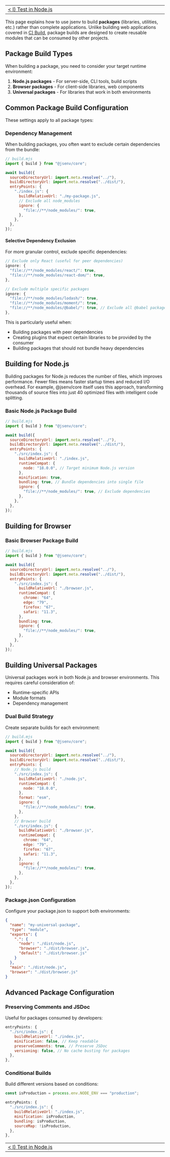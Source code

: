 <!-- TITLE: J) Build a package -->

<!-- PLACEHOLDER_START:NAV_PREV_NEXT -->

<table>
  <tr>
    <td width="2000px" align="left" nowrap>
      <a href="../i_test_in_node/i_test_in_node.md">&lt; I) Test in Node.js</a>
    </td>
    <td width="2000px" align="right" nowrap>
      J) Build a package
    </td>
  </tr>
</table>

<!-- PLACEHOLDER_END -->

This page explains how to use jsenv to build **packages** (libraries, utilities, etc.) rather than complete applications. Unlike building web applications covered in [C) Build](../c_build/c_build.md), package builds are designed to create reusable modules that can be consumed by other projects.

## Package Build Types

When building a package, you need to consider your target runtime environment:

1. **Node.js packages** - For server-side, CLI tools, build scripts
2. **Browser packages** - For client-side libraries, web components
3. **Universal packages** - For libraries that work in both environments

## Common Package Build Configuration

These settings apply to all package types:

### Dependency Management

When building packages, you often want to exclude certain dependencies from the bundle:

```js
// build.mjs
import { build } from "@jsenv/core";

await build({
  sourceDirectoryUrl: import.meta.resolve("../"),
  buildDirectoryUrl: import.meta.resolve("../dist/"),
  entryPoints: {
    "./index.js": {
      buildRelativeUrl: "./my-package.js",
      // Exclude all node_modules
      ignore: {
        "file://**/node_modules/": true,
      },
    },
  },
});
```

#### Selective Dependency Exclusion

For more granular control, exclude specific dependencies:

```js
// Exclude only React (useful for peer dependencies)
ignore: {
  "file://**/node_modules/react/": true,
  "file://**/node_modules/react-dom/": true,
},
```

```js
// Exclude multiple specific packages
ignore: {
  "file://**/node_modules/lodash/": true,
  "file://**/node_modules/moment/": true,
  "file://**/node_modules/@babel/": true, // Exclude all @babel packages
},
```

This is particularly useful when:

- Building packages with peer dependencies
- Creating plugins that expect certain libraries to be provided by the consumer
- Building packages that should not bundle heavy dependencies

## Building for Node.js

Building packages for Node.js reduces the number of files, which improves performance. Fewer files means faster startup times and reduced I/O overhead. For example, @jsenv/core itself uses this approach, transforming thousands of source files into just 40 optimized files with intelligent code splitting.

### Basic Node.js Package Build

```js
// build.mjs
import { build } from "@jsenv/core";

await build({
  sourceDirectoryUrl: import.meta.resolve("../"),
  buildDirectoryUrl: import.meta.resolve("../dist/"),
  entryPoints: {
    "./src/index.js": {
      buildRelativeUrl: "./index.js",
      runtimeCompat: {
        node: "18.0.0", // Target minimum Node.js version
      },
      minification: true,
      bundling: true, // Bundle dependencies into single file
      ignore: {
        "file://**/node_modules/": true, // Exclude dependencies
      },
    },
  },
});
```

## Building for Browser

### Basic Browser Package Build

```js
// build.mjs
import { build } from "@jsenv/core";

await build({
  sourceDirectoryUrl: import.meta.resolve("../"),
  buildDirectoryUrl: import.meta.resolve("../dist/"),
  entryPoints: {
    "./src/index.js": {
      buildRelativeUrl: "./browser.js",
      runtimeCompat: {
        chrome: "64",
        edge: "79",
        firefox: "67",
        safari: "11.3",
      },
      bundling: true,
      ignore: {
        "file://**/node_modules/": true,
      },
    },
  },
});
```

## Building Universal Packages

Universal packages work in both Node.js and browser environments. This requires careful consideration of:

- Runtime-specific APIs
- Module formats
- Dependency management

### Dual Build Strategy

Create separate builds for each environment:

```js
// build.mjs
import { build } from "@jsenv/core";

await build({
  sourceDirectoryUrl: import.meta.resolve("../"),
  buildDirectoryUrl: import.meta.resolve("../dist/"),
  entryPoints: {
    // Node.js build
    "./src/index.js": {
      buildRelativeUrl: "./node.js",
      runtimeCompat: {
        node: "18.0.0",
      },
      format: "esm",
      ignore: {
        "file://**/node_modules/": true,
      },
    },
    // Browser build
    "./src/index.js": {
      buildRelativeUrl: "./browser.js",
      runtimeCompat: {
        chrome: "64",
        edge: "79",
        firefox: "67",
        safari: "11.3",
      },
      ignore: {
        "file://**/node_modules/": true,
      },
    },
  },
});
```

### Package.json Configuration

Configure your package.json to support both environments:

```json
{
  "name": "my-universal-package",
  "type": "module",
  "exports": {
    ".": {
      "node": "./dist/node.js",
      "browser": "./dist/browser.js",
      "default": "./dist/browser.js"
    }
  },
  "main": "./dist/node.js",
  "browser": "./dist/browser.js"
}
```

## Advanced Package Configuration

### Preserving Comments and JSDoc

Useful for packages consumed by developers:

```js
entryPoints: {
  "./src/index.js": {
    buildRelativeUrl: "./index.js",
    minification: false, // Keep readable
    preserveComments: true, // Preserve JSDoc
    versioning: false, // No cache busting for packages
  },
},
```

### Conditional Builds

Build different versions based on conditions:

```js
const isProduction = process.env.NODE_ENV === "production";

entryPoints: {
  "./src/index.js": {
    buildRelativeUrl: "./index.js",
    minification: isProduction,
    bundling: isProduction,
    sourceMap: !isProduction,
  },
},
```

<!-- PLACEHOLDER_START:NAV_PREV_NEXT -->

<table>
  <tr>
    <td width="2000px" align="left" nowrap>
      <a href="../i_test_in_node/i_test_in_node.md">&lt; I) Test in Node.js</a>
    </td>
    <td width="2000px" align="right" nowrap>
      J) Build a package
    </td>
  </tr>
</table>

<!-- PLACEHOLDER_END -->
